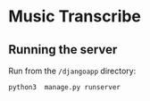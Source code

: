 # Music Transcribe

## Running the server
Run from the ```/djangoapp``` directory:

```
python3  manage.py runserver 
```
